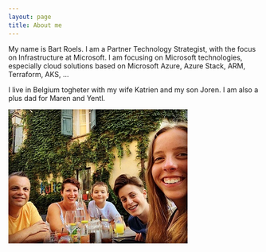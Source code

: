 ```yaml
---
layout: page
title: About me
---
```


My name is Bart Roels. 
I am a Partner Technology Strategist, with the focus on Infrastructure at Microsoft.
I am focusing on Microsoft technologies, especially cloud solutions based on Microsoft Azure, Azure Stack, ARM, Terraform, AKS, ...

I live in Belgium togheter with my wife Katrien and my son Joren. I am also a plus dad for Maren and Yentl.

![Image of my family](img/myfamily.jpg)

